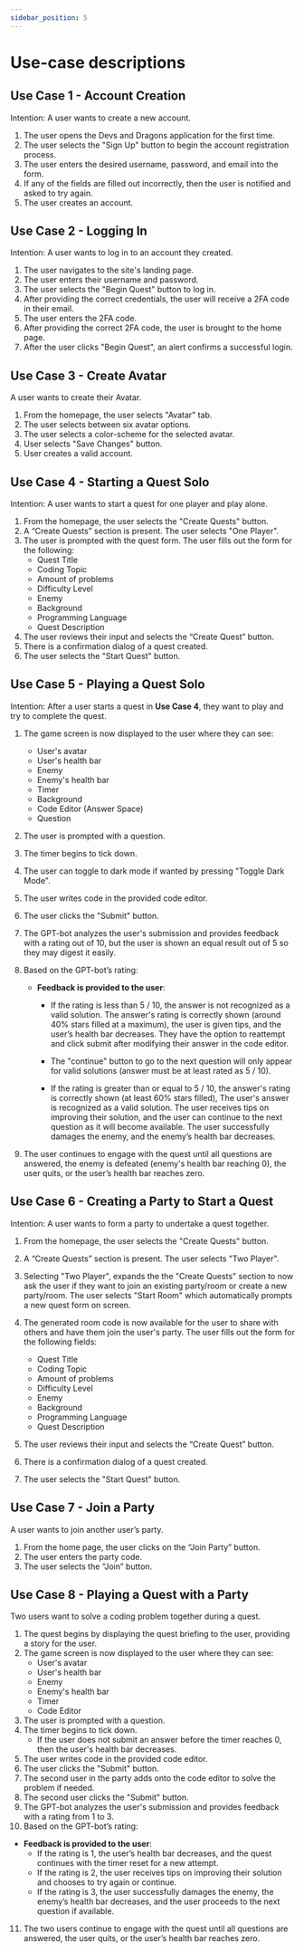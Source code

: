 ```yaml
---
sidebar_position: 5
---
```


# Use-case descriptions

## Use Case 1 - Account Creation
Intention: A user wants to create a new account.
1. The user opens the Devs and Dragons application for the first time.
2. The user selects the "Sign Up" button to begin the account registration process.
3. The user enters the desired username, password, and email into the form.
4. If any of the fields are filled out incorrectly, then the user is notified and asked to try again.
5. The user creates an account.

## Use Case 2 - Logging In
Intention: A user wants to log in to an account they created.
1. The user navigates to the site's landing page.
2. The user enters their username and password.
3. The user selects the "Begin Quest" button to log in.
4. After providing the correct credentials, the user will receive a 2FA code in their email.
5. The user enters the 2FA code.
6. After providing the correct 2FA code, the user is brought to the home page.
7. After the user clicks "Begin Quest", an alert confirms a successful login.

## Use Case 3 - Create Avatar
A user wants to create their Avatar.
1. From the homepage, the user selects "Avatar" tab.
2. The user selects between six avatar options.
3. The user selects a color-scheme for the selected avatar.
4. User selects "Save Changes" button.
5. User creates a valid account.

## Use Case 4 - Starting a Quest Solo
Intention: A user wants to start a quest for one player and play alone.
1. From the homepage, the user selects the "Create Quests" button.
2. A “Create Quests” section is present. The user selects "One Player".
3. The user is prompted with the quest form. The user fills out the form for the following:
   - Quest Title
   - Coding Topic
   - Amount of problems
   - Difficulty Level
   - Enemy
   - Background
   - Programming Language
   - Quest Description
4. The user reviews their input and selects the “Create Quest” button.
5. There is a confirmation dialog of a quest created.
6. The user selects the "Start Quest" button.

## Use Case 5 - Playing a Quest Solo
Intention: After a user starts a quest in **Use Case 4**, they want to play and try to complete the quest.
1. The game screen is now displayed to the user where they can see:
   - User's avatar
   - User's health bar
   - Enemy
   - Enemy's health bar
   - Timer
   - Background
   - Code Editor (Answer Space)
   - Question
2. The user is prompted with a question.
3. The timer begins to tick down.
4. The user can toggle to dark mode if wanted by pressing "Toggle Dark Mode".
5. The user writes code in the provided code editor.
6. The user clicks the "Submit" button.
7. The GPT-bot analyzes the user's submission and provides feedback with a rating out of 10, but the user is shown an equal result out of 5 so they may digest it easily.
8. Based on the GPT-bot’s rating:

   - **Feedback is provided to the user**:

     - If the rating is less than 5 / 10, the answer is not recognized as a valid solution. The answer's rating is correctly shown (around 40% stars filled at a maximum), the user is given tips, and the user’s health bar decreases. They have the option to reattempt and click submit after modifying their answer in the code editor.

     - The "continue" button to go to the next question will only appear for valid solutions (answer must be at least rated as 5 / 10).

     - If the rating is greater than or equal to 5 / 10, the answer's rating is correctly shown (at least 60% stars filled), The user's answer is recognized as a valid solution. The user receives tips on improving their solution, and the user can continue to the next question as it will become available. The user successfully damages the enemy, and the enemy’s health bar decreases.

9. The user continues to engage with the quest until all questions are answered, the enemy is defeated (enemy's health bar reaching 0), the user quits, or the user’s health bar reaches zero.

## Use Case 6 - Creating a Party to Start a Quest
Intention: A user wants to form a party to undertake a quest together.

1. From the homepage, the user selects the "Create Quests" button.

2. A “Create Quests” section is present. The user selects "Two Player".

3. Selecting "Two Player", expands the the "Create Quests" section to now ask the user if they want to join an existing party/room or create a new party/room. The user selects "Start Room" which automatically prompts a new quest form on screen.

4. The generated room code is now available for the user to share with others and have them join the user's party. The user fills out the form for the following fields:
   - Quest Title
   - Coding Topic
   - Amount of problems
   - Difficulty Level
   - Enemy
   - Background
   - Programming Language
   - Quest Description
4. The user reviews their input and selects the “Create Quest” button.
5. There is a confirmation dialog of a quest created.
6. The user selects the "Start Quest" button.

## Use Case 7 - Join a Party
A user wants to join another user’s party.
1. From the home page, the user clicks on the “Join Party” button.
2. The user enters the party code.
3. The user selects the “Join” button.

## Use Case 8 - Playing a Quest with a Party
Two users want to solve a coding problem together during a quest.
1. The quest begins by displaying the quest briefing to the user, providing a story for the user.
2. The game screen is now displayed to the user where they can see:
   - User's avatar
   - User's health bar
   - Enemy
   - Enemy's health bar
   - Timer
   - Code Editor
3. The user is prompted with a question.
4. The timer begins to tick down.
   - If the user does not submit an answer before the timer reaches 0, then the user's health bar decreases.
5. The user writes code in the provided code editor.
6. The user clicks the "Submit" button.
7. The second user in the party adds onto the code editor to solve the problem if needed.
8. The second user clicks the "Submit" button.
9. The GPT-bot analyzes the user's submission and provides feedback with a rating from 1 to 3.
10. Based on the GPT-bot’s rating:
   - **Feedback is provided to the user**:
     - If the rating is 1, the user’s health bar decreases, and the quest continues with the timer reset for a new attempt.
     - If the rating is 2, the user receives tips on improving their solution and chooses to try again or continue.
     - If the rating is 3, the user successfully damages the enemy, the enemy’s health bar decreases, and the user proceeds to the next question if available.
11. The two users continue to engage with the quest until all questions are answered, the user quits, or the user’s health bar reaches zero.
